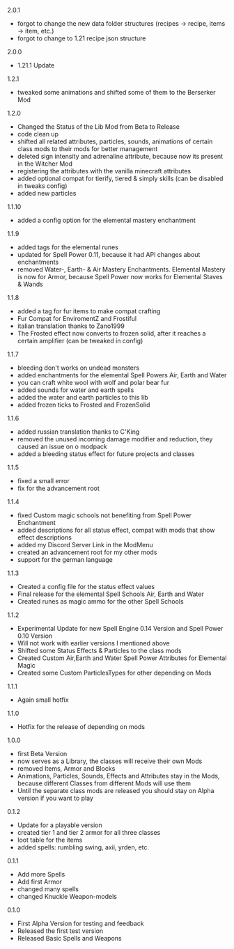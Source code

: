 2.0.1
- forgot to change the new data folder structures (recipes -> recipe, items -> item, etc.)
- forgot to change to 1.21 recipe json structure

2.0.0
- 1.21.1 Update

1.2.1
- tweaked some animations and shifted some of them to the Berserker Mod

1.2.0
- Changed the Status of the Lib Mod from Beta to Release 
- code clean up
- shifted all related attributes, particles, sounds, animations of certain class mods to their mods for better management
- deleted sign intensity and adrenaline attribute, because now its present in the Witcher Mod
- registering the attributes with the vanilla minecraft attributes
- added optional compat for tierify, tiered & simply skills (can be disabled in tweaks config)
- added new particles

1.1.10
- added a config option for the elemental mastery enchantment

1.1.9
- added tags for the elemental runes
- updated for Spell Power 0.11, because it had API changes about enchantments
- removed Water-, Earth- & Air Mastery Enchantments. Elemental Mastery is now for Armor, because Spell Power now works for Elemental Staves & Wands

1.1.8
- added a tag for fur items to make compat crafting
- Fur Compat for EnviromentZ and Frostiful
- italian translation thanks to Zano1999
- The Frosted effect now converts to frozen solid, after it reaches a certain amplifier (can be tweaked in config)

1.1.7
- bleeding don't works on undead monsters
- added enchantments for the elemental Spell Powers Air, Earth and Water
- you can craft white wool with wolf and polar bear fur
- added sounds for water and earth spells
- added the water and earth particles to this lib
- added frozen ticks to Frosted and FrozenSolid

1.1.6
- added russian translation thanks to C'King
- removed the unused incoming damage modifier and reduction, they caused an issue on o modpack
- added a bleeding status effect for future projects and classes

1.1.5
- fixed a small error
- fix for the advancement root

1.1.4
- fixed Custom magic schools not benefiting from Spell Power Enchantment
- added descriptions for all status effect, compat with mods that show effect descriptions
- added my Discord Server Link in the ModMenu
- created an advancement root for my other mods
- support for the german language

1.1.3
- Created a config file for the status effect values
- Final release for the elemental Spell Schools Air, Earth and Water
- Created runes as magic ammo for the other Spell Schools

1.1.2
- Experimental Update for new Spell Engine 0.14 Version and Spell Power 0.10 Version
- Will not work with earlier versions I mentioned above
- Shifted some Status Effects & Particles to the class mods
- Created Custom Air,Earth and Water Spell Power Attributes for Elemental Magic
- Created some Custom ParticlesTypes for other depending on Mods

1.1.1
- Again small hotfix

1.1.0
- Hotfix for the release of depending on mods

1.0.0
- first Beta Version
- now serves as a Library, the classes will receive their own Mods
- removed Items, Armor and Blocks
- Animations, Particles, Sounds, Effects and Attributes stay in the Mods, because different Classes from different Mods will use them
- Until the separate class mods are released you should stay on Alpha version if you want to play

0.1.2
- Update for a playable version
- created tier 1 and tier 2 armor for all three classes
- loot table for the items
- added spells: rumbling swing, axii, yrden, etc.

0.1.1
- Add more Spells
- Add first Armor
- changed many spells
- changed Knuckle Weapon-models

0.1.0
- First Alpha Version for testing and feedback
- Released the first test version
- Released Basic Spells and Weapons